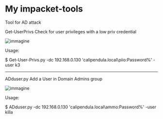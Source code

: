 # My impacket-tools
Tool for AD attack

Get-UserPrivs
Check for user privileges with a low priv credential

![immagine](https://user-images.githubusercontent.com/28823598/166195626-06206b0e-6d63-4250-9a43-24575e309415.png)

Usage:

$ Get-User-Privs.py -dc 192.168.0.130 'calipendula.local\piio:Password%' -user k3

---


ADduser.py
Add a User in Domain Admins group

![immagine](https://user-images.githubusercontent.com/28823598/166195870-47f33e0b-e6e1-4d2a-8069-6ddedc572cc0.png)

Usage:

$ ADduser.py -dc 192.168.0.130 'calipendula.local\ammo:Password%' -user killa
